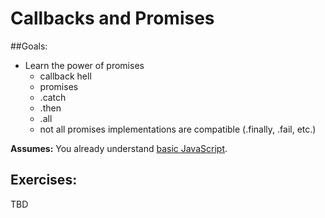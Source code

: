 # Callbacks and Promises

##Goals: 
- Learn the power of promises
	- callback hell
	- promises
	- .catch
	- .then
	- .all
	- not all promises implementations are compatible (.finally, .fail, etc.)
	
**Assumes:** You already understand [basic JavaScript](new-to-js.md). 

## Exercises: 
TBD
